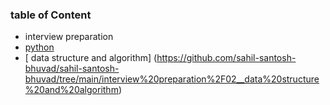 ### table of Content 
- interview preparation 
 - [python](https://github.com/sahil-santosh-bhuvad/sahil-santosh-bhuvad/tree/main/interview%20preparation%2F01__python)
 - [ data structure and algorithm] (https://github.com/sahil-santosh-bhuvad/sahil-santosh-bhuvad/tree/main/interview%20preparation%2F02__data%20structure%20and%20algorithm)